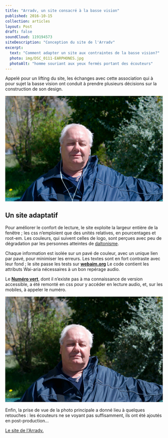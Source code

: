 ```yaml
---
title: "Arradv, un site consacré à la basse vision"
published: 2016-10-15
collection: articles
layout: Post
draft: false
soundCloud: 119194573
siteDescription: "Conception du site de l'Arradv"
excerpt:
  text: "Comment adapter un site aux contraintes de la basse vision?"
  photo: img/DSC_0111-EARPHONES.jpg
  photoAlt: "homme souriant aux yeux fermés portant des écouteurs"
---
```



Appelé pour un lifting du site, les échanges avec cette association qui à pour sujet la basse vision ont conduit à prendre plusieurs décisions sur la construction de son design.


![en une du site de l'Arradv](../../assets/img/DSC_0111-EARPHONES.jpg "homme souriant aux yeux fermés portant des écouteurs")


<!--intro-->

## Un site adaptatif
Pour améliorer le confort de lecture, le site exploite la largeur entière de la fenêtre ; les css n’emploient que des unités relatives, en pourcentages et root-em.
Les couleurs, qui suivent celles de logo, sont perçues avec peu de dégradation par les personnes atteintes de [daltonisme](http://www.daltonize.org).

Chaque information est isolée sur un pavé de couleur, avec un unique lien par pavé, pour minimiser les erreurs.
Les textes sont en fort contraste avec leur fond ; le site passe les tests sur **[webaim.org](http://wave.webaim.org/)**
Le code contient les attributs Wai-aria nécessaires à un bon repérage audio.

Le **[Numéro vert](http://www.svaplus.fr/actualites-et-travaux/la-charte-signaletique-des-numeros-sva-8493689-1049.html)**, dont il n’existe pas à ma connaissance de version accessible, a été remonté en css pour y accéder en lecture audio, et, sur les mobiles, à appeler le numéro.

![image non retouchée du site de l'Arradv](../../assets/img/arradv-DSC_0111.jpg "homme aux yeux fermés")

Enfin, la prise de vue de la photo principale a donné lieu à quelques retouches : les écouteurs ne se voyant pas suffisamment, ils ont été ajoutés en post-production…


[Le site de l'Arradv.](https://www.arradv.net)
<aside class="notes">
</aside>
